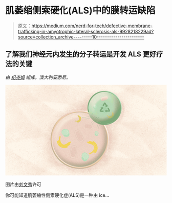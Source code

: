 # 肌萎缩侧索硬化(ALS)中的膜转运缺陷

> 原文：<https://medium.com/nerd-for-tech/defective-membrane-trafficking-in-amyotrophic-lateral-sclerosis-als-9928218229ad?source=collection_archive---------10----------------------->

## 了解我们神经元内发生的分子转运是开发 ALS 更好疗法的关键

*由* [*纪尧姆*](https://www.linkedin.com/in/gmtroadec/) *组成。澳大利亚悉尼。*

![](img/eae393fd5cd303421fd9009a9cc72a7a.png)

图片由[刘文秀](https://nohk.studio/)许可

你可能知道肌萎缩性侧索硬化症(ALS)是一种由 ice…